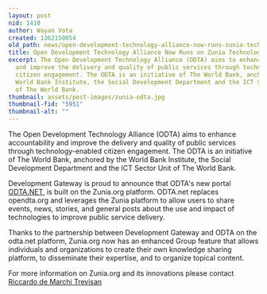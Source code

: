 ```yaml
---
layout: post
nid: 1410
author: Wayan Vota
created: 1362150054
old_path: news/open-development-technology-alliance-now-runs-zunia-technology
title: Open Development Technology Alliance Now Runs on Zunia Technology
excerpt: The Open Development Technology Alliance (ODTA) aims to enhance accountability
  and improve the delivery and quality of public services through technology-enabled
  citizen engagement. The ODTA is an initiative of The World Bank, anchored by the
  World Bank Institute, the Social Development Department and the ICT Sector Unit
  of The World Bank.
thumbnail: assets/post-images/zunia-odta.jpg
thumbnail-fid: "5951"
thumbnail-alt: ""
---
```


The Open Development Technology Alliance (ODTA) aims to enhance accountability and improve the delivery and quality of public services through technology-enabled citizen engagement. The ODTA is an initiative of The World Bank, anchored by the World Bank Institute, the Social Development Department and the ICT Sector Unit of The World Bank.

Development Gateway is proud to announce that ODTA's new portal [ODTA.NET](http://odta.net/), is built on the Zunia.org platform. ODTA.net replaces opendta.org and leverages the Zunia platform to allow users to share events, news, stories, and general posts about the use and impact of technologies to improve public service delivery.

Thanks to the partnership between Development Gateway and ODTA on the odta.net platform, Zunia.org now has an enhanced Group feature that allows individuals and organizations to create their own knowledge sharing platform, to disseminate their expertise, and to organize topical content.

For more information on Zunia.org and its innovations please contact [Riccardo de Marchi Trevisan](mailto:rdemarchi@developmentgateway.org)
